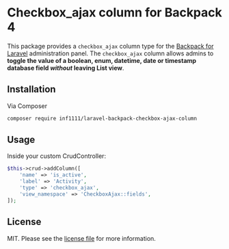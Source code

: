 # Checkbox_ajax column for Backpack 4

This package provides a ```checkbox_ajax``` column type for the [Backpack for Laravel](https://backpackforlaravel.com/) administration panel. The ```checkbox_ajax``` column allows admins to **toggle the value of a boolean, enum, datetime, date or timestamp database field _without_ leaving List view**. 

## Installation

Via Composer

``` bash
composer require inf1111/laravel-backpack-checkbox-ajax-column
```

## Usage

Inside your custom CrudController:

```php
$this->crud->addColumn([
    'name' => 'is_active',
    'label' => 'Activity',
    'type' => 'checkbox_ajax',
    'view_namespace' => 'CheckboxAjax::fields',
]);
```
## License

MIT. Please see the [license file](license.md) for more information.
